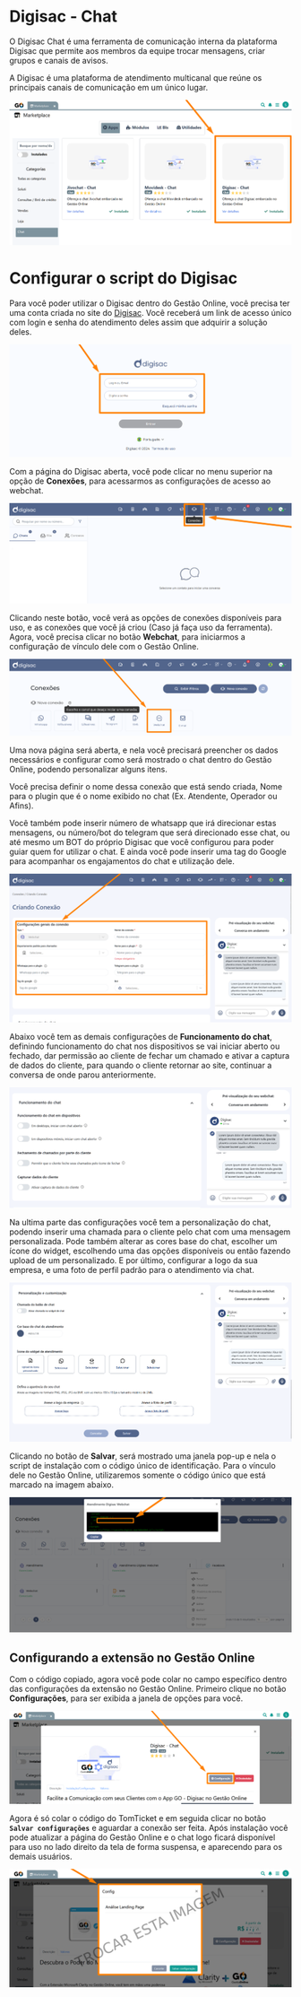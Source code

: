 # Digisac - Chat

O Digisac Chat é uma ferramenta de comunicação interna da plataforma Digisac que permite aos membros da equipe trocar mensagens, criar grupos e canais de avisos. 

A Digisac é uma plataforma de atendimento multicanal que reúne os principais canais de comunicação em um único lugar. 

![](https://github.com/Gestao-Online/public-docs/blob/84cd392aadfbbc60111c63f764f60b77f19a83c7/erp-v2/assets/marketplace/digisac_chat/extensao_digisac_chat_01.png?raw=true)

# Configurar o script do Digisac

Para você poder utilizar o Digisac dentro do Gestão Online, você precisa ter uma conta criada no site do [Digisac](https://www.digisac.com.br/). Você receberá um link de acesso único com login e senha do atendimento deles assim que adquirir a solução deles.

![](https://github.com/Gestao-Online/public-docs/blob/84cd392aadfbbc60111c63f764f60b77f19a83c7/erp-v2/assets/marketplace/digisac_chat/extensao_digisac_chat_02.png?raw=true)

Com a página do Digisac aberta, você pode clicar no menu superior na opção de **Conexões**, para acessarmos as configurações de acesso ao webchat.

![](https://github.com/Gestao-Online/public-docs/blob/84cd392aadfbbc60111c63f764f60b77f19a83c7/erp-v2/assets/marketplace/digisac_chat/extensao_digisac_chat_03.png?raw=true)

Clicando neste botão, você verá as opções de conexões disponíveis para uso, e as conexões que você já criou (Caso já faça uso da ferramenta). Agora, você precisa clicar no botão **Webchat**, para iniciarmos a configuração de vínculo dele com o Gestão Online.

![](https://github.com/Gestao-Online/public-docs/blob/84cd392aadfbbc60111c63f764f60b77f19a83c7/erp-v2/assets/marketplace/digisac_chat/extensao_digisac_chat_04.png?raw=true)

Uma nova página será aberta, e nela você precisará preencher os dados necessários e configurar como será mostrado o chat dentro do Gestão Online, podendo personalizar alguns itens.

Você precisa definir o nome dessa conexão que está sendo criada, Nome para o plugin que é o nome exibido no chat (Ex. Atendente, Operador ou Afins). 

Você também pode inserir número de whatsapp que irá direcionar estas mensagens, ou número/bot do telegram que será direcionado esse chat, ou até mesmo um BOT do próprio Digisac que você configurou para poder guiar quem for utilizar o chat. E ainda você pode inserir uma tag do Google para acompanhar os engajamentos do chat e utilização dele.

![](https://github.com/Gestao-Online/public-docs/blob/84cd392aadfbbc60111c63f764f60b77f19a83c7/erp-v2/assets/marketplace/digisac_chat/extensao_digisac_chat_05.png?raw=true)

Abaixo você tem as demais configurações de **Funcionamento do chat**, definindo funcionamento do chat nos dispositivos se vai iniciar aberto ou fechado, dar permissão ao cliente de fechar um chamado e ativar a captura de dados do cliente, para quando o cliente retornar ao site, continuar a conversa de onde parou anteriormente.

![](https://github.com/Gestao-Online/public-docs/blob/84cd392aadfbbc60111c63f764f60b77f19a83c7/erp-v2/assets/marketplace/digisac_chat/extensao_digisac_chat_06.png?raw=true)

Na ultima parte das configurações você tem a personalização do chat, podendo inserir uma chamada para o cliente pelo chat com uma mensagem personalizada. Pode também alterar as cores base do chat, escolher um ícone do widget, escolhendo uma das opções disponíveis ou então fazendo upload de um personalizado. E por último, configurar a logo da sua empresa, e uma foto de perfil padrão para o atendimento via chat.

![](https://github.com/Gestao-Online/public-docs/blob/84cd392aadfbbc60111c63f764f60b77f19a83c7/erp-v2/assets/marketplace/digisac_chat/extensao_digisac_chat_07.png?raw=true)

Clicando no botão de **Salvar**, será mostrado uma janela pop-up e nela o script de instalação com o código único de identificação. Para o vínculo dele no Gestão Online, utilizaremos somente o código único que está marcado na imagem abaixo.

![](https://github.com/Gestao-Online/public-docs/blob/84cd392aadfbbc60111c63f764f60b77f19a83c7/erp-v2/assets/marketplace/digisac_chat/extensao_digisac_chat_08.png?raw=true)

## Configurando a extensão no Gestão Online

Com o código copiado, agora você pode colar no campo específico dentro das configurações da extensão no Gestão Online. Primeiro clique no botão **Configurações**, para ser exibida a janela de opções para você.

![](https://github.com/Gestao-Online/public-docs/blob/84cd392aadfbbc60111c63f764f60b77f19a83c7/erp-v2/assets/marketplace/digisac_chat/extensao_digisac_chat_09.png?raw=true)

Agora é só colar o código do TomTicket e em seguida clicar no botão **`Salvar configurações`** e aguardar a conexão ser feita. Após instalação você pode atualizar a página do Gestão Online e o chat logo ficará disponível para uso no lado direito da tela de forma suspensa, e aparecendo para os demais usuários.

![](https://github.com/Gestao-Online/public-docs/blob/98b0725276398cdddc6226354d56b427d2ce8fc1/erp-v2/assets/marketplace/clarity_loja/extensao_clarity_loja_06.png?raw=true)